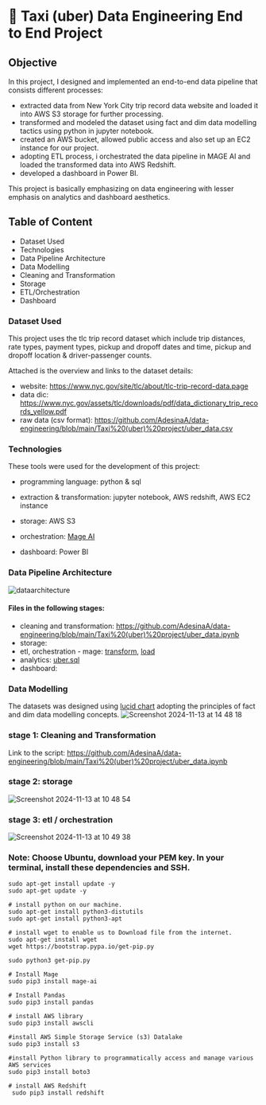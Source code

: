 # 🚕 Taxi (uber) Data Engineering End to End Project

## Objective
In this project, I designed and implemented an end-to-end data pipeline that consists different processes:

- extracted data from New York City trip record data website and loaded it into AWS S3 storage for further processing.
- transformed and modeled the dataset using fact and dim data modelling tactics using python in jupyter notebook.
- created an AWS bucket, allowed public access and also set up an EC2 instance for our project.
- adopting ETL process, i orchestrated the data pipeline in MAGE AI and loaded the transformed data into AWS Redshift.
- developed a dashboard in Power BI.

This project is basically emphasizing on data engineering with lesser emphasis on analytics and dashboard aesthetics. 

## Table of Content
- Dataset Used
- Technologies
- Data Pipeline Architecture
- Data Modelling
- Cleaning and Transformation
- Storage
- ETL/Orchestration
- Dashboard

### Dataset Used
This project uses the tlc trip record dataset which include trip distances, rate types, payment types, pickup and dropoff dates and time, pickup and dropoff location & driver-passenger counts. 

Attached is the overview and links to the dataset details:

- website: https://www.nyc.gov/site/tlc/about/tlc-trip-record-data.page
- data dic: https://www.nyc.gov/assets/tlc/downloads/pdf/data_dictionary_trip_records_yellow.pdf
- raw data (csv format): https://github.com/AdesinaA/data-engineering/blob/main/Taxi%20(uber)%20project/uber_data.csv

### Technologies
These tools were used for the development of this project: 
- programming language: python & sql
- extraction & transformation: jupyter notebook, AWS redshift, AWS EC2 instance
- storage: AWS S3

- orchestration: [Mage AI](https://www.mage.ai/)
- dashboard: Power BI

### Data Pipeline Architecture
![dataarchitecture](https://github.com/user-attachments/assets/13c301e1-4fbe-4de0-975f-62e69a0aa524)

#### Files in the following stages:
- cleaning and transformation: https://github.com/AdesinaA/data-engineering/blob/main/Taxi%20(uber)%20project/uber_data.ipynb
- storage:
- etl, orchestration - mage: [transform](https://github.com/AdesinaA/data-engineering/blob/main/Taxi%20(uber)%20project/MageAI/uber_transformation_code.py), [load](https://github.com/AdesinaA/data-engineering/blob/main/Taxi%20(uber)%20project/MageAI/uber_load_data.py)
- analytics: [uber.sql](https://github.com/AdesinaA/data-engineering/blob/main/Taxi%20(uber)%20project/uber.sql)
- dashboard: 

### Data Modelling
The datasets was designed using [lucid chart](https://www.lucidchart.com/) adopting the principles of fact and dim data modelling concepts.
![Screenshot 2024-11-13 at 14 48 18](https://github.com/user-attachments/assets/e0b1f04c-5e9a-411c-9b0f-3e7e7a583401)

### stage 1: Cleaning and Transformation
Link to the script: https://github.com/AdesinaA/data-engineering/blob/main/Taxi%20(uber)%20project/uber_data.ipynb

### stage 2: storage
![Screenshot 2024-11-13 at 10 48 54](https://github.com/user-attachments/assets/1aaabf36-1c6d-48ea-9bd5-7941e3840f66)

### stage 3: etl / orchestration
![Screenshot 2024-11-13 at 10 49 38](https://github.com/user-attachments/assets/df3675ac-0c15-4f30-86ac-e7b51237bfd8)

### Note: Choose Ubuntu, download your PEM key. In your terminal, install these dependencies and SSH. 

```# Install Python and pip
sudo apt-get install update -y
sudo apt-get update -y

# install python on our machine.
sudo apt-get install python3-distutils
sudo apt-get install python3-apt

# install wget to enable us to Download file from the internet.
sudo apt-get install wget
wget https://bootstrap.pypa.io/get-pip.py

sudo python3 get-pip.py

# Install Mage
sudo pip3 install mage-ai

# Install Pandas
sudo pip3 install pandas

# install AWS library
sudo pip3 install awscli

#install AWS Simple Storage Service (s3) Datalake
sudo pip3 install s3

#install Python library to programmatically access and manage various AWS services
sudo pip3 install boto3

# install AWS Redshift
 sudo pip3 install redshift
